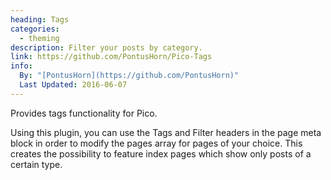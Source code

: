 ```yaml
---
heading: Tags
categories:
  - theming
description: Filter your posts by category.
link: https://github.com/PontusHorn/Pico-Tags
info:
  By: "[PontusHorn](https://github.com/PontusHorn)"
  Last Updated: 2016-06-07
---
```


Provides tags functionality for Pico.

Using this plugin, you can use the Tags and Filter headers in the page meta block in order to modify the pages array for pages of your choice. This creates the possibility to feature index pages which show only posts of a certain type.

